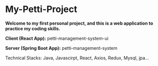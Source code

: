 # My-Petti-Project

**Welcome to my first personal project, and this is a web application to practice my coding skills.**

**Client (React App):** petti-management-system-ui

**Server (Spring Boot App):** petti-management-system

Technical Stacks: Java, Javascirpt, React, Axios, Redux, Mysql, jpa...
